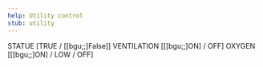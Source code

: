 ```yaml
---
help: Utility control
stub: utility
---
```

STATUE [TRUE / [[bgu;;]False]]
VENTILATION [[[bgu;;]ON] / OFF]
OXYGEN [[[bgu;;]ON] / LOW / OFF]
